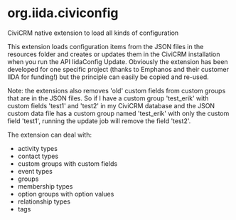 # org.iida.civiconfig
CiviCRM native extension to load all kinds of configuration

This extension loads configuration items from the JSON files in the resources folder and creates or updates them in the CiviCRM installation when you run the API IidaConfig Update. Obviously the extension has been developed for one specific project (thanks to Emphanos and their customer IIDA for funding!) but the principle can easily be copied and re-used.

Note: the extensions also removes 'old' custom fields from custom groups that are in the JSON files. So if I have a custom group 'test_erik' with custom fields 'test1' and 'test2' in my CiviCRM database and the JSON custom data file has a custom group named 'test_erik' with only the custom field 'test1', running the update job will remove the field 'test2'.

The extension can deal with:
- activity types
- contact types
- custom groups with custom fields
- event types
- groups
- membership types
- option groups with option values
- relationship types
- tags
